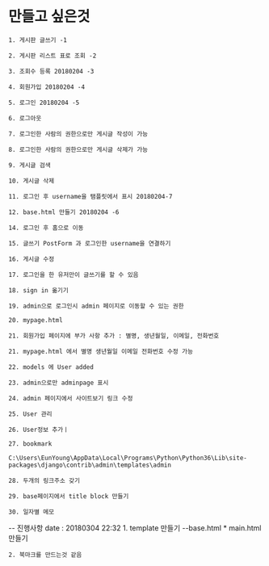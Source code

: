  만들고 싶은것
 ============

    1. 게시판 글쓰기 -1

    2. 게시판 리스트 표로 조회 -2

    3. 조회수 등록 20180204 -3

    4. 회원가입 20180204 -4

    5. 로그인 20180204 -5

    6. 로그아웃
    
    7. 로그인한 사람의 권한으로만 게시글 작성이 가능
    
    8. 로그인한 사람의 권한으로만 게시글 삭제가 가능
    
    9. 게시글 검색
    
    10. 게시글 삭제
    
    11. 로그인 후 username을 탬플릿에서 표시 20180204-7

    12. base.html 만들기 20180204 -6

    14. 로그인 후 홈으로 이동
    
    15. 글쓰기 PostForm 과 로그인한 username을 연결하기
    
    16. 게시글 수정

    17. 로그인을 한 유저만이 글쓰기를 할 수 있음

	18. sign in 옮기기 
	
	19. admin으로 로그인시 admin 페이지로 이동할 수 있는 권한 
	
	20. mypage.html 

	21. 회원가입 페이지에 부가 사항 추가 : 별명, 생년월일, 이메일, 전화번호 

	21. mypage.html 에서 별명 생년월일 이메일 전화번호 수정 가능

	22. models 에 User added 

	23. admin으로만 adminpage 표시

	24. admin 페이지에서 사이트보기 링크 수정

    25. User 관리

    26. User정보 추가ㅣ

    27. bookmark

	C:\Users\EunYoung\AppData\Local\Programs\Python\Python36\Lib\site-packages\django\contrib\admin\templates\admin

    28. 두개의 링크주소 갖기
    
    29. base페이지에서 title block 만들기

    30. 일자별 메모
--
진행사항 
date : 20180304 22:32
    1. template 만들기 --base.html
        * main.html 만들기

    2. 북마크를 만드는것 같음

